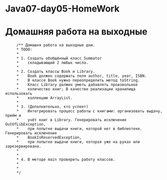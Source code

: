 # Java07-day05-HomeWork
# Домашняя работа на выходные

         /** Домашня работа на выходные дни.
         * TODO:
         *
         * 1. Создать обобщённый класс Summator
         *    складывающий 2 любых числа.
         *
         * 2. Создать классы Book и Library.
         *    Book должен содержать поля author, title, year, ISBN.
         *    В классе Book нужно переопределить метод toString.
         *    Класс Library должен уметь дабавлять произвольное
         *    количество книг; В качестве реализации хранилища использовать
         *    коллекцию ArrayList.
         *
         * 3. (Дополнительно, кто успеет)
         *    Интегрировать процесс работы с книгами: организовать выдачу, приём и
         *    учёт книг в Library. Генерировать исключение OutOfLibException,
         *    при попытке выдачи книги, которой нет в библиотеке. Генерировать исключение
         *    BookIsReservedException,
         *    при попытке выдачи книги, которая уже на руках или зарезервирована.
         *
         *
         * 4. В методе main проверить работу классов.
         *
         *
         */
